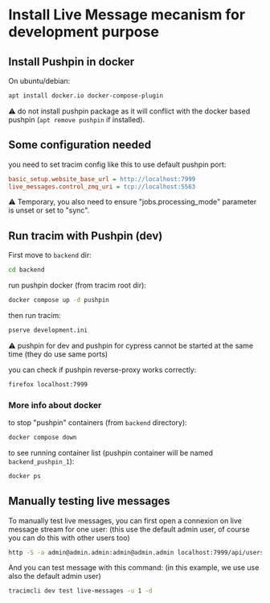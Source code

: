 
# Install Live Message mecanism for development purpose

## Install Pushpin in docker

On ubuntu/debian:

~~~bash
apt install docker.io docker-compose-plugin
~~~

:warning: do not install pushpin package as it will conflict with the docker based pushpin (`apt remove pushpin` if installed).

## Some configuration needed

you need to set tracim config like this to use default pushpin port:

~~~ini
basic_setup.website_base_url = http://localhost:7999
live_messages.control_zmq_uri = tcp://localhost:5563
~~~

:warning:  Temporary, you also need to ensure "jobs.processing_mode" parameter is unset or set to "sync".

## Run tracim with Pushpin (dev)

First move to `backend` dir:

~~~bash
cd backend
~~~

run pushpin docker (from tracim root dir):
~~~bash
docker compose up -d pushpin
~~~

then run tracim:
~~~bash
pserve development.ini
~~~

:warning: pushpin for dev and pushpin for cypress cannot be started at the same time (they do use same ports)

you can check if pushpin reverse-proxy works correctly:

~~~bash
firefox localhost:7999
~~~

### More info about docker


to stop "pushpin" containers (from `backend` directory):

~~~bash
docker compose down
~~~

to see running container list (pushpin container will be named `backend_pushpin_1`):

~~~bash
docker ps
~~~

## Manually testing live messages

To manually test live messages, you can first open a connexion on live message stream for one user:
(this use the default admin user, of course you can do this with other users too)

~~~bash
http -S -a admin@admin.admin:admin@admin.admin localhost:7999/api/users/1/live_messages
~~~


And you can test message with this command:
(in this example, we use use also the default admin user)

~~~bash
tracimcli dev test live-messages -u 1 -d
~~~

